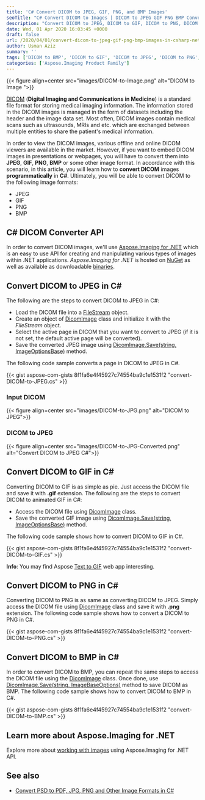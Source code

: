```yaml
---
title: 'C# Convert DICOM to JPEG, GIF, PNG, and BMP Images'
seoTitle: "C# Convert DICOM to Images | DICOM to JPEG GIF PNG BMP Converter"
description: "Convert DICOM to JPEG, DICOM to GIF, DICOM to PNG, DICOM to BMP in C#. Create Online DICOM Converter using C# in ASP.NET MVC or WebForms."
date: Wed, 01 Apr 2020 16:03:45 +0000
draft: false
url: /2020/04/01/convert-dicom-to-jpeg-gif-png-bmp-images-in-csharp-net/
author: Usman Aziz
summary: ''
tags: ['DICOM to BMP', 'DICOM to GIF', 'DICOM to JPEG', 'DICOM to PNG', 'Online DICOM Converter']
categories: ['Aspose.Imaging Product Family']
---
```




{{< figure align=center src="images/DICOM-to-Image.png" alt="DICOM to Image ">}}


[DICOM][1] (**Digital Imaging and Communications in Medicine**) is a standard file format for storing medical imaging information. The information stored in the DICOM images is managed in the form of datasets including the header and the image data set. Most often, DICOM images contain medical scans such as ultrasounds, MRIs and etc. which are exchanged between multiple entities to share the patient's medical information.

In order to view the DICOM images, various offline and online DICOM viewers are available in the market. However, if you want to embed DICOM images in presentations or webpages, you will have to convert them into **JPEG**, **GIF**, **PNG**, **BMP** or some other image format. In accordance with this scenario, in this article, you will learn how to **convert DICOM** images **programmatically** in **C#**. Ultimately, you will be able to convert DICOM to the following image formats:

*   JPEG
*   GIF
*   PNG
*   BMP

## C# DICOM Converter API

In order to convert DICOM images, we'll use [Aspose.Imaging for .NET][2] which is an easy to use API for creating and manipulating various types of images within .NET applications. _Aspose.Imaging for .NET_ is hosted on [NuGet][3] as well as available as downloadable [binaries][4].

## Convert DICOM to JPEG in C#

The following are the steps to convert DICOM to JPEG in C#:

*   Load the DICOM file into a [FileStream][5] object.
*   Create an object of [DicomImage][6] class and initialize it with the _FileStream_ object.
*   Select the active page in DICOM that you want to convert to JPEG (if it is not set, the default active page will be converted).
*   Save the converted JPEG image using [DicomImage.Save(string, ImageOptionsBase)][7] method.

The following code sample converts a page in DICOM to JPEG in C#.

{{< gist aspose-com-gists 8f1fa6e4f45927c74554ba9c1e1531f2 "convert-DICOM-to-JPEG.cs" >}}

### Input DICOM



{{< figure align=center src="images/DICOM-to-JPG.png" alt="DICOM to JPEG">}}


### DICOM to JPEG



{{< figure align=center src="images/DICOM-to-JPG-Converted.png" alt="Convert DICOM to JPEG C#">}}


## Convert DICOM to GIF in C#

Converting DICOM to GIF is as simple as pie. Just access the DICOM file and save it with **.gif** extension. The following are the steps to convert DICOM to animated GIF in C#:

*   Access the DICOM file using [DicomImage][8] class.
*   Save the converted GIF image using [DicomImage.Save(string, ImageOptionsBase)][9] method.

The following code sample shows how to convert DICOM to GIF in C#.

{{< gist aspose-com-gists 8f1fa6e4f45927c74554ba9c1e1531f2 "convert-DICOM-to-GIF.cs" >}}

**Info**: You may find Aspose [Text to GIF][10] web app interesting.

## Convert DICOM to PNG in C#

Converting DICOM to PNG is as same as converting DICOM to JPEG. Simply access the DICOM file using [DicomImage][11] class and save it with **.png** extension. The following code sample shows how to convert a DICOM to PNG in C#.

{{< gist aspose-com-gists 8f1fa6e4f45927c74554ba9c1e1531f2 "convert-DICOM-to-PNG.cs" >}}

## Convert DICOM to BMP in C#

In order to convert DICOM to BMP, you can repeat the same steps to access the DICOM file using the [DicomImage][12] class. Once done, use [DicomImage.Save(string, ImageBaseOptions)][13] method to save DICOM as BMP. The following code sample shows how to convert DICOM to BMP in C#.

{{< gist aspose-com-gists 8f1fa6e4f45927c74554ba9c1e1531f2 "convert-DICOM-to-BMP.cs" >}}

## Learn more about Aspose.Imaging for .NET

Explore more about [working with images][14] using Aspose.Imaging for .NET API.

## See also

*   [Convert PSD to PDF, JPG, PNG and Other Image Formats in C#][15]




[1]: https://wiki.fileformat.com/image/dicom/
[2]: https://products.aspose.com/imaging/net
[3]: https://www.nuget.org/packages/Aspose.Imaging/
[4]: https://downloads.aspose.com/imaging/net
[5]: https://docs.microsoft.com/en-us/dotnet/api/system.io.filestream?view=netframework-4.8
[6]: https://apireference.aspose.com/net/imaging/aspose.imaging.fileformats.dicom/dicomimage
[7]: https://apireference.aspose.com/net/imaging/aspose.imaging.image/save/methods/3
[8]: https://apireference.aspose.com/net/imaging/aspose.imaging.fileformats.dicom/dicomimage
[9]: https://apireference.aspose.com/net/imaging/aspose.imaging.image/save/methods/3
[10]: https://products.aspose.app/slides/text-to-gif
[11]: https://apireference.aspose.com/net/imaging/aspose.imaging.fileformats.dicom/dicomimage
[12]: https://apireference.aspose.com/net/imaging/aspose.imaging.fileformats.dicom/dicomimage
[13]: https://apireference.aspose.com/net/imaging/aspose.imaging.image/save/methods/3
[14]: https://docs.aspose.com/display/imagingnet/Introduction
[15]: https://blog.aspose.com/2020/03/27/convert-psd-to-pdf-jpg-png-tiff-gif-bmp-jp2-in-csharp-net/





